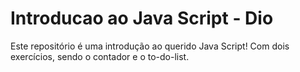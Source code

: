 # Introducao ao Java Script - Dio

Este repositório é uma introdução ao querido Java Script!
Com dois exercícios, sendo o contador e o to-do-list.
